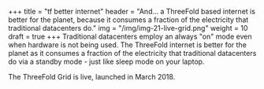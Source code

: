 +++
title = "tf better internet"
header = "And... a ThreeFold based internet is better for the planet, because it consumes a fraction of the electricity that traditional datacenters do."
img = "/img/img-21-live-grid.png"
weight = 10
draft = true
+++
Traditional datacenters employ an always "on" mode even when hardware is not being used. The ThreeFold internet is better for the planet as it consumes a fraction of the electricity that traditional datacenters do via a standby mode - just like sleep mode on your laptop.

The ThreeFold Grid is live, launched in March 2018.
